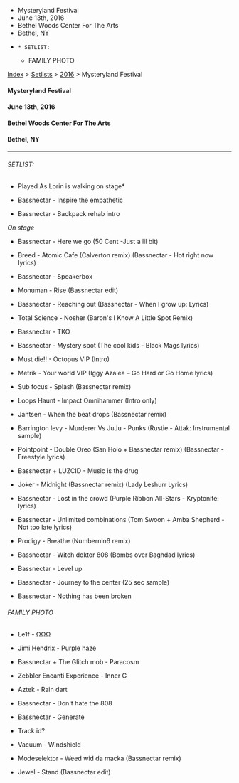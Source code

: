   * Mysteryland Festival
  * June 13th, 2016
  * Bethel Woods Center For The Arts
  * Bethel, NY
  *     * SETLIST:
    * FAMILY PHOTO

[Index](https://www.reddit.com/r/bassnectar/wiki/index) >
[Setlists](https://www.reddit.com/r/bassnectar/wiki/interactive/setlists) >
[2016](https://www.reddit.com/r/bassnectar/wiki/interactive/setlists/2016) >
Mysteryland Festival

#### Mysteryland Festival

#### June 13th, 2016

#### Bethel Woods Center For The Arts

#### Bethel, NY



* * *

###### SETLIST:

  * Played As Lorin is walking on stage*

  * Bassnectar - Inspire the empathetic

  * Bassnectar - Backpack rehab intro

_On stage_

  * Bassnectar - Here we go (50 Cent -Just a lil bit)

  * Breed - Atomic Cafe (Calverton remix) (Bassnectar - Hot right now lyrics)

  * Bassnectar - Speakerbox 

  * Monuman - Rise (Bassnectar edit)

  * Bassnectar - Reaching out (Bassnectar - When I grow up: Lyrics)

  * Total Science - Nosher (Baron's I Know A Little Spot Remix)

  * Bassnectar - TKO

  * Bassnectar - Mystery spot (The cool kids - Black Mags lyrics)

  * Must die!! - Octopus VIP (Intro)

  * Metrik - Your world VIP (Iggy Azalea – Go Hard or Go Home lyrics)

  * Sub focus - Splash (Bassnectar remix)

  * Loops Haunt - Impact Omnihammer (Intro only)

  * Jantsen - When the beat drops (Bassnectar remix)

  * Barrington levy - Murderer Vs JuJu - Punks (Rustie - Attak: Instrumental sample)

  * Pointpoint - Double Oreo (San Holo + Bassnectar remix) (Bassnectar - Freestyle lyrics)

  * Bassnectar + LUZCID - Music is the drug

  * Joker - Midnight (Bassnectar remix) (Lady Leshurr Lyrics)

  * Bassnectar - Lost in the crowd (Purple Ribbon All-Stars - Kryptonite: lyrics)

  * Bassnectar - Unlimited combinations (Tom Swoon + Amba Shepherd - Not too late lyrics)

  * Prodigy - Breathe (Numbernin6 remix)

  * Bassnectar - Witch doktor 808 (Bombs over Baghdad lyrics)

  * Bassnectar - Level up

  * Bassnectar - Journey to the center (25 sec sample)

  * Bassnectar - Nothing has been broken

###### FAMILY PHOTO

  * Le1f - ΩΩΩ

  * Jimi Hendrix - Purple haze

  * Bassnectar + The Glitch mob - Paracosm 

  * Zebbler Encanti Experience - Inner G

  * Aztek - Rain dart

  * Bassnectar - Don't hate the 808

  * Bassnectar - Generate

  * Track id?

  * Vacuum - Windshield

  * Modeselektor - Weed wid da macka (Bassnectar remix)

  * Jewel - Stand (Bassnectar edit)

